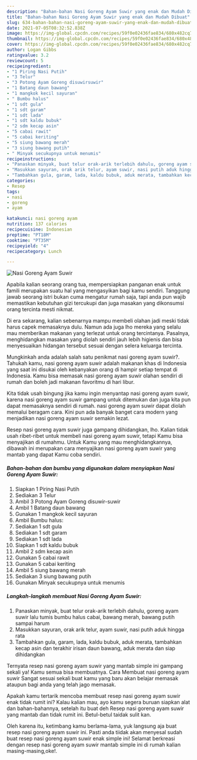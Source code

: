 ```yaml
---
description: "Bahan-bahan Nasi Goreng Ayam Suwir yang enak dan Mudah Dibuat"
title: "Bahan-bahan Nasi Goreng Ayam Suwir yang enak dan Mudah Dibuat"
slug: 634-bahan-bahan-nasi-goreng-ayam-suwir-yang-enak-dan-mudah-dibuat
date: 2021-07-05T08:32:52.838Z
image: https://img-global.cpcdn.com/recipes/59f0e02436fae834/680x482cq70/nasi-goreng-ayam-suwir-foto-resep-utama.jpg
thumbnail: https://img-global.cpcdn.com/recipes/59f0e02436fae834/680x482cq70/nasi-goreng-ayam-suwir-foto-resep-utama.jpg
cover: https://img-global.cpcdn.com/recipes/59f0e02436fae834/680x482cq70/nasi-goreng-ayam-suwir-foto-resep-utama.jpg
author: Logan Gibbs
ratingvalue: 3.2
reviewcount: 5
recipeingredient:
- "1 Piring Nasi Putih"
- "3 Telur"
- "3 Potong Ayam Goreng disuwirsuwir"
- "1 Batang daun bawang"
- "1 mangkok kecil sayuran"
- " Bumbu halus"
- "1 sdt gula"
- "1 sdt garam"
- "1 sdt lada"
- "1 sdt kaldu bubuk"
- "2 sdm kecap asin"
- "5 cabai rawit"
- "5 cabai keriting"
- "5 siung bawang merah"
- "3 siung bawang putih"
- " Minyak secukupnya untuk menumis"
recipeinstructions:
- "Panaskan minyak, buat telur orak-arik terlebih dahulu, goreng ayam suwir lalu tumis bumbu halus cabai, bawang merah, bawang putih sampai harum"
- "Masukkan sayuran, orak arik telur, ayam suwir, nasi putih aduk hingga rata"
- "Tambahkan gula, garam, lada, kaldu bubuk, aduk merata, tambahkan kecap asin dan terakhir irisan daun bawang, aduk merata dan siap dihidangkan"
categories:
- Resep
tags:
- nasi
- goreng
- ayam

katakunci: nasi goreng ayam 
nutrition: 137 calories
recipecuisine: Indonesian
preptime: "PT18M"
cooktime: "PT35M"
recipeyield: "4"
recipecategory: Lunch

---
```



![Nasi Goreng Ayam Suwir](https://img-global.cpcdn.com/recipes/59f0e02436fae834/680x482cq70/nasi-goreng-ayam-suwir-foto-resep-utama.jpg)

Apabila kalian seorang orang tua, mempersiapkan panganan enak untuk famili merupakan suatu hal yang mengasyikan bagi kamu sendiri. Tanggung jawab seorang istri bukan cuma mengatur rumah saja, tapi anda pun wajib memastikan kebutuhan gizi tercukupi dan juga masakan yang dikonsumsi orang tercinta mesti nikmat.

Di era  sekarang, kalian sebenarnya mampu membeli olahan jadi meski tidak harus capek memasaknya dulu. Namun ada juga lho mereka yang selalu mau memberikan makanan yang terlezat untuk orang tercintanya. Pasalnya, menghidangkan masakan yang diolah sendiri jauh lebih higienis dan bisa menyesuaikan hidangan tersebut sesuai dengan selera keluarga tercinta. 



Mungkinkah anda adalah salah satu penikmat nasi goreng ayam suwir?. Tahukah kamu, nasi goreng ayam suwir adalah makanan khas di Indonesia yang saat ini disukai oleh kebanyakan orang di hampir setiap tempat di Indonesia. Kamu bisa memasak nasi goreng ayam suwir olahan sendiri di rumah dan boleh jadi makanan favoritmu di hari libur.

Kita tidak usah bingung jika kamu ingin menyantap nasi goreng ayam suwir, karena nasi goreng ayam suwir gampang untuk ditemukan dan juga kita pun dapat memasaknya sendiri di rumah. nasi goreng ayam suwir dapat diolah memalui beragam cara. Kini pun ada banyak banget cara modern yang menjadikan nasi goreng ayam suwir semakin lezat.

Resep nasi goreng ayam suwir juga gampang dihidangkan, lho. Kalian tidak usah ribet-ribet untuk membeli nasi goreng ayam suwir, tetapi Kamu bisa menyajikan di rumahmu. Untuk Kamu yang mau menghidangkannya, dibawah ini merupakan cara menyajikan nasi goreng ayam suwir yang mantab yang dapat Kamu coba sendiri.

<!--inarticleads1-->

##### Bahan-bahan dan bumbu yang digunakan dalam menyiapkan Nasi Goreng Ayam Suwir:

1. Siapkan 1 Piring Nasi Putih
1. Sediakan 3 Telur
1. Ambil 3 Potong Ayam Goreng disuwir-suwir
1. Ambil 1 Batang daun bawang
1. Gunakan 1 mangkok kecil sayuran
1. Ambil  Bumbu halus:
1. Sediakan 1 sdt gula
1. Sediakan 1 sdt garam
1. Sediakan 1 sdt lada
1. Siapkan 1 sdt kaldu bubuk
1. Ambil 2 sdm kecap asin
1. Gunakan 5 cabai rawit
1. Gunakan 5 cabai keriting
1. Ambil 5 siung bawang merah
1. Sediakan 3 siung bawang putih
1. Gunakan  Minyak secukupnya untuk menumis




<!--inarticleads2-->

##### Langkah-langkah membuat Nasi Goreng Ayam Suwir:

1. Panaskan minyak, buat telur orak-arik terlebih dahulu, goreng ayam suwir lalu tumis bumbu halus cabai, bawang merah, bawang putih sampai harum
1. Masukkan sayuran, orak arik telur, ayam suwir, nasi putih aduk hingga rata
1. Tambahkan gula, garam, lada, kaldu bubuk, aduk merata, tambahkan kecap asin dan terakhir irisan daun bawang, aduk merata dan siap dihidangkan




Ternyata resep nasi goreng ayam suwir yang mantab simple ini gampang sekali ya! Kamu semua bisa membuatnya. Cara Membuat nasi goreng ayam suwir Sangat sesuai sekali buat kamu yang baru akan belajar memasak ataupun bagi anda yang telah jago memasak.

Apakah kamu tertarik mencoba membuat resep nasi goreng ayam suwir enak tidak rumit ini? Kalau kalian mau, ayo kamu segera buruan siapkan alat dan bahan-bahannya, setelah itu buat deh Resep nasi goreng ayam suwir yang mantab dan tidak rumit ini. Betul-betul taidak sulit kan. 

Oleh karena itu, ketimbang kamu berlama-lama, yuk langsung aja buat resep nasi goreng ayam suwir ini. Pasti anda tiidak akan menyesal sudah buat resep nasi goreng ayam suwir enak simple ini! Selamat berkreasi dengan resep nasi goreng ayam suwir mantab simple ini di rumah kalian masing-masing,oke!.

